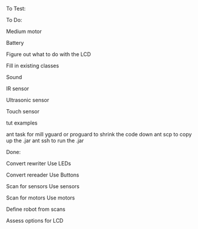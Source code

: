 To Test:

        
To Do:

Medium motor

Battery

Figure out what to do with the LCD

Fill in existing classes

Sound

IR sensor

Ultrasonic sensor

Touch sensor

tut examples

ant task for mill yguard or proguard to shrink the code down
ant scp to copy up the .jar
ant ssh to run the .jar

     


Done:

Convert rewriter
Use LEDs

Convert rereader
Use Buttons

Scan for sensors
Use sensors

Scan for motors
Use motors

Define robot from scans

Assess options for LCD
